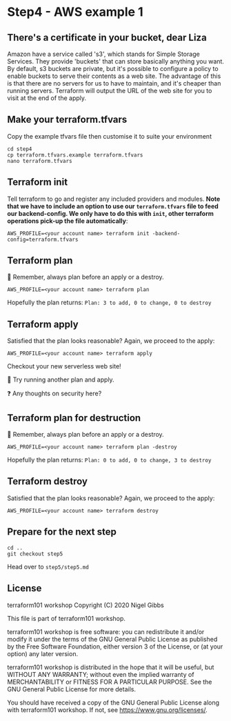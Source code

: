 # Step4 - AWS example 1

## There's a certificate in your bucket, dear Liza

Amazon have a service called 's3', which stands for Simple Storage Services.  They provide 'buckets' that can store basically anything you want.  By default, s3 buckets are private, but it's possible to configure a policy to enable buckets to serve their contents as a web site.  The advantage of this is that there are no servers for us to have to maintain, and it's cheaper than running servers.  Terraform will output the URL of the web site for you to visit at the end of the apply.

## Make your terraform.tfvars

Copy the example tfvars file then customise it to suite your environment

    cd step4
    cp terraform.tfvars.example terraform.tfvars
    nano terraform.tfvars

## Terraform init

Tell terraform to go and register any included providers and modules.  **Note that we have to include an option to use our `terraform.tfvars` file to feed our backend-config.  We only have to do this with `init`, other terraform operations pick-up the file automatically**:

    AWS_PROFILE=<your account name> terraform init -backend-config=terraform.tfvars

## Terraform plan

:pencil: Remember, always plan before an apply or a destroy.

    AWS_PROFILE=<your account name> terraform plan

Hopefully the plan returns: `Plan: 3 to add, 0 to change, 0 to destroy`

## Terraform apply

Satisfied that the plan looks reasonable?  Again, we proceed to the apply:

    AWS_PROFILE=<your account name> terraform apply

Checkout your new serverless web site!

:pencil: Try running another plan and apply.

:question: Any thoughts on security here?

## Terraform plan for destruction

:pencil: Remember, always plan before an apply or a destroy.

    AWS_PROFILE=<your account name> terraform plan -destroy

Hopefully the plan returns: `Plan: 0 to add, 0 to change, 3 to destroy`

## Terraform destroy

Satisfied that the plan looks reasonable?  Again, we proceed to the apply:

    AWS_PROFILE=<your account name> terraform destroy

## Prepare for the next step

    cd ..
    git checkout step5

Head over to `step5/step5.md`

## License

terraform101 workshop
Copyright (C) 2020 Nigel Gibbs

This file is part of terraform101 workshop.

terraform101 workshop is free software: you can redistribute it and/or modify
it under the terms of the GNU General Public License as published by
the Free Software Foundation, either version 3 of the License, or
(at your option) any later version.

terraform101 workshop is distributed in the hope that it will be useful,
but WITHOUT ANY WARRANTY; without even the implied warranty of
MERCHANTABILITY or FITNESS FOR A PARTICULAR PURPOSE.  See the
GNU General Public License for more details.

You should have received a copy of the GNU General Public License
along with terraform101 workshop.  If not, see <https://www.gnu.org/licenses/>.
